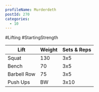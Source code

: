```yaml
---
profileName: Murderdeth
postId: 270
categories:
  - 10
---
```

#Lifting #StartingStrength

| Lift | Weight | Sets & Reps |
| --- | --- | --- |
| Squat |130 | 3x5 |
| Bench | 70 | 3x5 |
| Barbell Row | 75 | 3x5 |
| Push Ups | BW | 3x10 |
